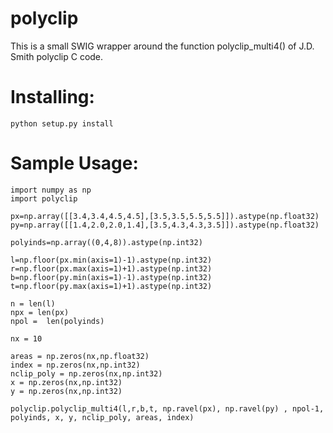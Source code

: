 # polyclip

This is a small SWIG wrapper around the function polyclip_multi4() of J.D. Smith polyclip C code.

# Installing: #
```
python setup.py install
```
# Sample Usage: #
```
import numpy as np
import polyclip

px=np.array([[3.4,3.4,4.5,4.5],[3.5,3.5,5.5,5.5]]).astype(np.float32)
py=np.array([[1.4,2.0,2.0,1.4],[3.5,4.3,4.3,3.5]]).astype(np.float32)
    
polyinds=np.array((0,4,8)).astype(np.int32)

l=np.floor(px.min(axis=1)-1).astype(np.int32)
r=np.floor(px.max(axis=1)+1).astype(np.int32)
b=np.floor(py.min(axis=1)-1).astype(np.int32)
t=np.floor(py.max(axis=1)+1).astype(np.int32)

n = len(l)
npx = len(px)
npol =  len(polyinds)

nx = 10

areas = np.zeros(nx,np.float32)
index = np.zeros(nx,np.int32)
nclip_poly = np.zeros(nx,np.int32)
x = np.zeros(nx,np.int32)
y = np.zeros(nx,np.int32)

polyclip.polyclip_multi4(l,r,b,t, np.ravel(px), np.ravel(py) , npol-1, polyinds, x, y, nclip_poly, areas, index)

```